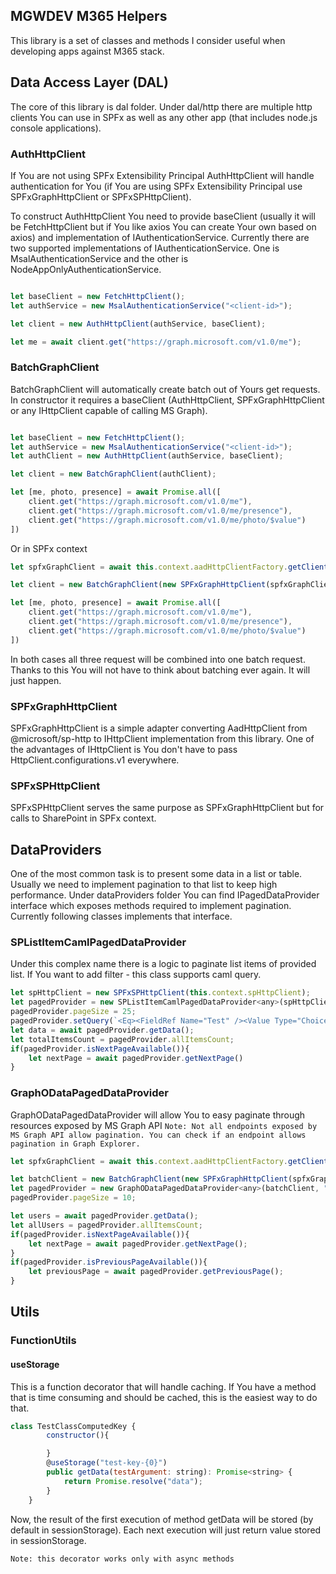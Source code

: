 ## MGWDEV M365 Helpers

This library is a set of classes and methods I consider useful when developing apps against M365 stack.

## Data Access Layer (DAL)

The core of this library is dal folder. Under dal/http there are multiple http clients You can use in SPFx as well as any other app (that includes node.js console applications). 

### AuthHttpClient

If You are not using SPFx Extensibility Principal AuthHttpClient will handle authentication for You (if You are using SPFx Extensibility Principal use SPFxGraphHttpClient or SPFxSPHttpClient).

To construct AuthHttpClient You need to provide baseClient (usually it will be FetchHttpClient but if You like axios You can create Your own based on axios) and implementation of IAuthenticationService. Currently there are two supported implementations of IAuthenticationService. One is MsalAuthenticationService and the other is NodeAppOnlyAuthenticationService.

``` Javascript

let baseClient = new FetchHttpClient();
let authService = new MsalAuthenticationService("<client-id>");

let client = new AuthHttpClient(authService, baseClient);

let me = await client.get("https://graph.microsoft.com/v1.0/me");
```

### BatchGraphClient

BatchGraphClient will automatically create batch out of Yours get requests. In constructor it requires a baseClient (AuthHttpClient, SPFxGraphHttpClient or any IHttpClient capable of calling MS Graph).

``` Javascript

let baseClient = new FetchHttpClient();
let authService = new MsalAuthenticationService("<client-id>");
let authClient = new AuthHttpClient(authService, baseClient);

let client = new BatchGraphClient(authClient);

let [me, photo, presence] = await Promise.all([
    client.get("https://graph.microsoft.com/v1.0/me"),
    client.get("https://graph.microsoft.com/v1.0/me/presence"),
    client.get("https://graph.microsoft.com/v1.0/me/photo/$value")
])
```

Or in SPFx context

``` Javascript
let spfxGraphClient = await this.context.aadHttpClientFactory.getClient('https://graph.microsoft.com');

let client = new BatchGraphClient(new SPFxGraphHttpClient(spfxGraphClient));

let [me, photo, presence] = await Promise.all([
    client.get("https://graph.microsoft.com/v1.0/me"),
    client.get("https://graph.microsoft.com/v1.0/me/presence"),
    client.get("https://graph.microsoft.com/v1.0/me/photo/$value")
])
```

In both cases all three request will be combined into one batch request. Thanks to this You will not have to think about batching ever again. It will just happen.

### SPFxGraphHttpClient

SPFxGraphHttpClient is a simple adapter converting AadHttpClient from @microsoft/sp-http to IHttpClient implementation from this library. One of the advantages of IHttpClient is You don't have to pass HttpClient.configurations.v1 everywhere.

### SPFxSPHttpClient

SPFxSPHttpClient serves the same purpose as SPFxGraphHttpClient but for calls to SharePoint in SPFx context.

## DataProviders

One of the most common task is to present some data in a list or table. Usually we need to implement pagination to that list to keep high performance. Under dataProviders folder You can find IPagedDataProvider interface which exposes methods required to implement pagination. Currently following classes implements that interface.

### SPListItemCamlPagedDataProvider

Under this complex name there is a logic to paginate list items of provided list. If You want to add filter - this class supports caml query.

``` Javascript
let spHttpClient = new SPFxSPHttpClient(this.context.spHttpClient);
let pagedProvider = new SPListItemCamlPagedDataProvider<any>(spHttpClient,"https://contoso.sharepoint.com/sites/tea-point","2fa2e9af-593b-4c89-b606-e174ded5b563");
pagedProvider.pageSize = 25;
pagedProvider.setQuery(`<Eq><FieldRef Name="Test" /><Value Type="Choice">Test 1</Value></Eq>`);
let data = await pagedProvider.getData();
let totalItemsCount = pagedProvider.allItemsCount;
if(pagedProvider.isNextPageAvailable()){
    let nextPage = await pagedProvider.getNextPage()
}
```

### GraphODataPagedDataProvider

GraphODataPagedDataProvider will allow You to easy paginate through resources exposed by MS Graph API
`
Note: Not all endpoints exposed by MS Graph API allow pagination. You can check if an endpoint allows pagination in Graph Explorer.
`
```Javascript
let spfxGraphClient = await this.context.aadHttpClientFactory.getClient('https://graph.microsoft.com');

let batchClient = new BatchGraphClient(new SPFxGraphHttpClient(spfxGraphClient));
let pagedProvider = new GraphODataPagedDataProvider<any>(batchClient, "https://graph.microsoft.com/v1.0/users");
pagedProvider.pageSize = 10;

let users = await pagedProvider.getData();
let allUsers = pagedProvider.allItemsCount;
if(pagedProvider.isNextPageAvailable()){
    let nextPage = await pagedProvider.getNextPage();
}
if(pagedProvider.isPreviousPageAvailable()){
    let previousPage = await pagedProvider.getPreviousPage();
}
```

## Utils

### FunctionUtils

#### useStorage
This is a function decorator that will handle caching. If You have a method that is time consuming and should be cached, this is the easiest way to do that.

```Javascript
class TestClassComputedKey {
		constructor(){

		}
		@useStorage("test-key-{0}")
		public getData(testArgument: string): Promise<string> {
			return Promise.resolve("data");
		}
	}
```

Now, the result of the first execution of method getData will be stored (by default in sessionStorage). Each next execution will just return value stored in sessionStorage.

`Note: this decorator works only with async methods
`